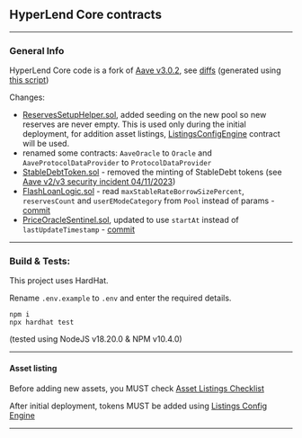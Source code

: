 ## HyperLend Core contracts

---

### General Info

HyperLend Core code is a fork of [Aave v3.0.2](https://github.com/aave/aave-v3-core), see [diffs](https://gist.github.com/fbslo/ce4d5e6ece9287ce73296c78f5804b6c) (generated using [this script](https://github.com/hyperlendx/code-diff-check/))

Changes:
- [ReservesSetupHelper.sol](https://github.com/hyperlendx/hyperlend-core/blob/master/contracts/deployments/ReservesSetupHelper.sol), added seeding on the new pool so new reserves are never empty. This is used only during the initial deployment, for addition asset listings, [ListingsConfigEngine](https://github.com/hyperlendx/listings-config-engine) contract will be used.
- renamed some contracts: `AaveOracle` to `Oracle` and `AaveProtocolDataProvider` to `ProtocolDataProvider`
- [StableDebtToken.sol](https://github.com/hyperlendx/hyperlend-core/blob/master/contracts/protocol/tokenization/StableDebtToken.sol#L133) - removed the minting of StableDebt tokens (see [Aave v2/v3 security incident 04/11/2023](https://governance.aave.com/t/aave-v2-v3-security-incident-04-11-2023/15335))
- [FlashLoanLogic.sol](https://github.com/hyperlendx/hyperlend-core/blob/d6bd9cb6ef68a3fb5b63e6737c888f0e3470a444/contracts/protocol/libraries/logic/FlashLoanLogic.sol#L151) - read `maxStableRateBorrowSizePercent`, `reservesCount` and `userEModeCategory` from `Pool` instead of params - [commit](https://github.com/hyperlendx/hyperlend-core/commit/d6bd9cb6ef68a3fb5b63e6737c888f0e3470a444)
- [PriceOracleSentinel.sol](https://github.com/hyperlendx/hyperlend-core/blob/master/contracts/protocol/configuration/PriceOracleSentinel.sol#L72), updated to use `startAt` instead of `lastUpdateTimestamp` - [commit](https://github.com/hyperlendx/hyperlend-core/commit/d6bd9cb6ef68a3fb5b63e6737c888f0e3470a444)

---

### Build & Tests:

This project uses HardHat.

Rename `.env.example` to `.env` and enter the required details.

```
npm i
npx hardhat test
```

(tested using NodeJS v18.20.0 & NPM v10.4.0)

---

#### Asset listing

Before adding new assets, you MUST check [Asset Listings Checklist](https://github.com/hyperlendx/hyperlend-security/blob/master/checklists/asset-listing.md)

After initial deployment, tokens MUST be added using [Listings Config Engine](https://github.com/hyperlendx/listings-config-engine)

---